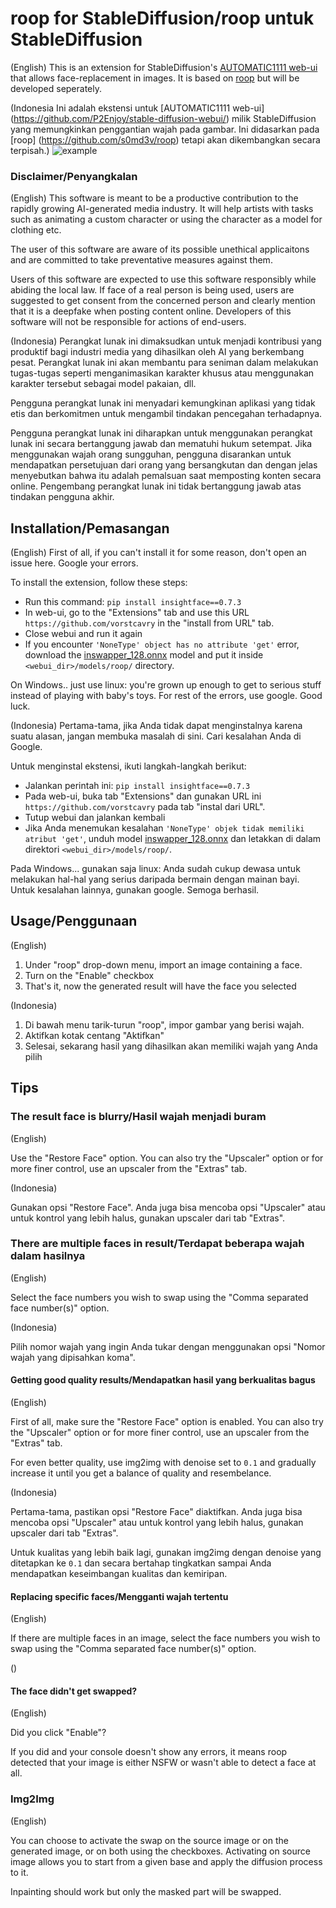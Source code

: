 # roop for StableDiffusion/roop untuk StableDiffusion

(English)
This is an extension for StableDiffusion's [AUTOMATIC1111 web-ui](https://github.com/P2Enjoy/stable-diffusion-webui/) that allows face-replacement in images. It is based on [roop](https://github.com/s0md3v/roop) but will be developed seperately.

(Indonesia
Ini adalah ekstensi untuk [AUTOMATIC1111 web-ui] (https://github.com/P2Enjoy/stable-diffusion-webui/) milik StableDiffusion yang memungkinkan penggantian wajah pada gambar. Ini didasarkan pada [roop] (https://github.com/s0md3v/roop) tetapi akan dikembangkan secara terpisah.)
![example](example/example.png)


### Disclaimer/Penyangkalan

(English)
This software is meant to be a productive contribution to the rapidly growing AI-generated media industry. It will help artists with tasks such as animating a custom character or using the character as a model for clothing etc.

The user of this software are aware of its possible unethical applicaitons and are committed to take preventative measures against them.

Users of this software are expected to use this software responsibly while abiding the local law. If face of a real person is being used, users are suggested to get consent from the concerned person and clearly mention that it is a deepfake when posting content online. Developers of this software will not be responsible for actions of end-users.

(Indonesia)
Perangkat lunak ini dimaksudkan untuk menjadi kontribusi yang produktif bagi industri media yang dihasilkan oleh AI yang berkembang pesat. Perangkat lunak ini akan membantu para seniman dalam melakukan tugas-tugas seperti menganimasikan karakter khusus atau menggunakan karakter tersebut sebagai model pakaian, dll.

Pengguna perangkat lunak ini menyadari kemungkinan aplikasi yang tidak etis dan berkomitmen untuk mengambil tindakan pencegahan terhadapnya.

Pengguna perangkat lunak ini diharapkan untuk menggunakan perangkat lunak ini secara bertanggung jawab dan mematuhi hukum setempat. Jika menggunakan wajah orang sungguhan, pengguna disarankan untuk mendapatkan persetujuan dari orang yang bersangkutan dan dengan jelas menyebutkan bahwa itu adalah pemalsuan saat memposting konten secara online. Pengembang perangkat lunak ini tidak bertanggung jawab atas tindakan pengguna akhir.

## Installation/Pemasangan
(English)
First of all, if you can't install it for some reason, don't open an issue here. Google your errors.

To install the extension, follow these steps:

+ Run this command: `pip install insightface==0.7.3`
+ In web-ui, go to the "Extensions" tab and use this URL `https://github.com/vorstcavry` in the "install from URL" tab.
+ Close webui and run it again
+ If you encounter `'NoneType' object has no attribute 'get'` error, download the [inswapper_128.onnx](https://huggingface.co/henryruhs/roop/resolve/main/inswapper_128.onnx) model and put it inside `<webui_dir>/models/roop/` directory.

On Windows.. just use linux: you're grown up enough to get to serious stuff instead of playing with baby's toys.
For rest of the errors, use google. Good luck.

(Indonesia)
Pertama-tama, jika Anda tidak dapat menginstalnya karena suatu alasan, jangan membuka masalah di sini. Cari kesalahan Anda di Google.

Untuk menginstal ekstensi, ikuti langkah-langkah berikut:

+ Jalankan perintah ini: `pip install insightface==0.7.3`
+ Pada web-ui, buka tab "Extensions" dan gunakan URL ini `https://github.com/vorstcavry` pada tab "instal dari URL".
+ Tutup webui dan jalankan kembali
+ Jika Anda menemukan kesalahan `'NoneType' objek tidak memiliki atribut 'get'`, unduh model [inswapper_128.onnx](https://huggingface.co/henryruhs/roop/resolve/main/inswapper_128.onnx) dan letakkan di dalam direktori `<webui_dir>/models/roop/`.

Pada Windows... gunakan saja linux: Anda sudah cukup dewasa untuk melakukan hal-hal yang serius daripada bermain dengan mainan bayi.
Untuk kesalahan lainnya, gunakan google. Semoga berhasil.

## Usage/Penggunaan

(English)

1. Under "roop" drop-down menu, import an image containing a face.
2. Turn on the "Enable" checkbox
3. That's it, now the generated result will have the face you selected

(Indonesia)

1. Di bawah menu tarik-turun "roop", impor gambar yang berisi wajah.
2. Aktifkan kotak centang "Aktifkan"
3. Selesai, sekarang hasil yang dihasilkan akan memiliki wajah yang Anda pilih
## Tips

### The result face is blurry/Hasil wajah menjadi buram

(English)

Use the "Restore Face" option. You can also try the "Upscaler" option or for more finer control, use an upscaler from the "Extras" tab.

(Indonesia)

Gunakan opsi "Restore Face". Anda juga bisa mencoba opsi "Upscaler" atau untuk kontrol yang lebih halus, gunakan upscaler dari tab "Extras".

### There are multiple faces in result/Terdapat beberapa wajah dalam hasilnya

(English)

Select the face numbers you wish to swap using the "Comma separated face number(s)" option.

(Indonesia)

Pilih nomor wajah yang ingin Anda tukar dengan menggunakan opsi "Nomor wajah yang dipisahkan koma".

#### Getting good quality results/Mendapatkan hasil yang berkualitas bagus

(English)

First of all, make sure the "Restore Face" option is enabled. You can also try the "Upscaler" option or for more finer control, use an upscaler from the "Extras" tab.

For even better quality, use img2img with denoise set to `0.1` and gradually increase it until you get a balance of quality and resembelance.

(Indonesia)

Pertama-tama, pastikan opsi "Restore Face" diaktifkan. Anda juga bisa mencoba opsi "Upscaler" atau untuk kontrol yang lebih halus, gunakan upscaler dari tab "Extras".

Untuk kualitas yang lebih baik lagi, gunakan img2img dengan denoise yang ditetapkan ke `0.1` dan secara bertahap tingkatkan sampai Anda mendapatkan keseimbangan kualitas dan kemiripan.

#### Replacing specific faces/Mengganti wajah tertentu

(English)

If there are multiple faces in an image, select the face numbers you wish to swap using the "Comma separated face number(s)" option.

()



#### The face didn't get swapped?

(English)

Did you click "Enable"?

If you did and your console doesn't show any errors, it means roop detected that your image is either NSFW or wasn't able to detect a face at all.

### Img2Img

(English)

You can choose to activate the swap on the source image or on the generated image, or on both using the checkboxes. Activating on source image allows you to start from a given base and apply the diffusion process to it.

Inpainting should work but only the masked part will be swapped.
